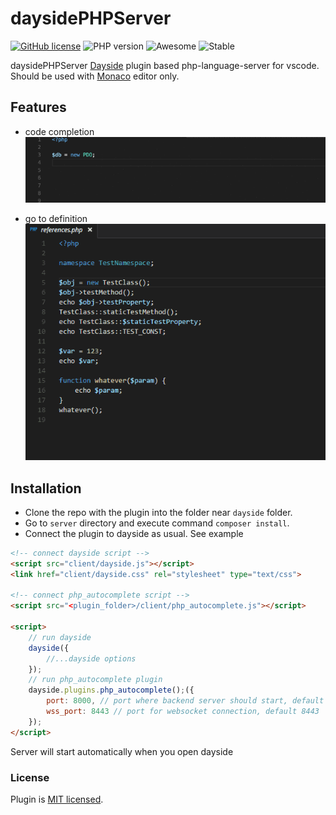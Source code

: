 # daysidePHPServer

[![GitHub license](https://img.shields.io/badge/license-MIT-blue.svg)](./LICENSE) 
![PHP version](https://img.shields.io/badge/php-%3E%3D5.3.9-blue)
![Awesome](https://camo.githubusercontent.com/fef0a78bf2b1b477ba227914e3eff273d9b9713d/68747470733a2f2f696d672e736869656c64732e696f2f62616467652f617765736f6d652533462d796573212d627269676874677265656e2e737667)
![Stable](https://img.shields.io/badge/status-stable-brightgreen)

daysidePHPServer [Dayside](https://github.com/boomyjee/dayside) plugin based php-language-server for vscode.  
Should be used with [Monaco](https://microsoft.github.io/monaco-editor/) editor only.


## Features
- code completion  
![completion](images/completion.gif)

- go to definition  
![go to definition](images/definition.gif)

## Installation
- Clone the repo with the plugin into the folder near `dayside` folder.
- Go to `server` directory and execute command `composer install`. 
- Connect the plugin to dayside as usual. See example

```html
<!-- connect dayside script -->
<script src="client/dayside.js"></script>
<link href="client/dayside.css" rel="stylesheet" type="text/css">

<!-- connect php_autocomplete script -->
<script src="<plugin_folder>/client/php_autocomplete.js"></script>

<script>
    // run dayside
    dayside({
        //...dayside options
    });
    // run php_autocomplete plugin
    dayside.plugins.php_autocomplete();({
        port: 8000, // port where backend server should start, default 8000
        wss_port: 8443 // port for websocket connection, default 8443
    });
</script>
```
Server will start automatically when you open dayside

### License

Plugin is [MIT licensed](./LICENSE).
